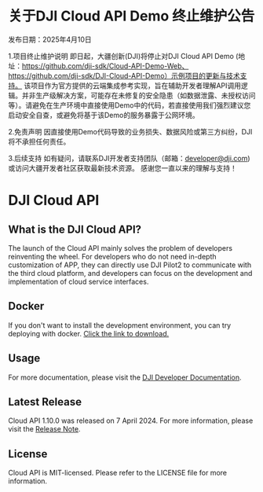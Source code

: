 # 关于DJI Cloud API Demo 终止维护公告

发布日期：2025年4月10日

1.项目终止维护说明
即日起，大疆创新(DJI)将停止对DJI Cloud API Demo (地址：https://github.com/dji-sdk/Cloud-API-Demo-Web、https://github.com/dji-sdk/DJI-Cloud-API-Demo）示例项目的更新与技术支持。
该项目作为官方提供的云端集成参考实现，旨在辅助开发者理解API调用逻辑。并非生产级解决方案，可能存在未修复的安全隐患（如数据泄露、未授权访问等）。请避免在生产环境中直接使用Demo中的代码，若直接使用我们强烈建议您启动安全自查，或避免将基于该Demo的服务暴露于公网环境。

2.免责声明
因直接使用Demo代码导致的业务损失、数据风险或第三方纠纷，DJI将不承担任何责任。

3.后续支持
如有疑问，请联系DJI开发者支持团队（邮箱：developer@dji.com)或访问大疆开发者社区获取最新技术资源。
感谢您一直以来的理解与支持！

# DJI Cloud API

## What is the DJI Cloud API?

The launch of the Cloud API mainly solves the problem of developers reinventing the wheel. For developers who do not need in-depth customization of APP, they can directly use DJI Pilot2 to communicate with the third cloud platform, and developers can focus on the development and implementation of cloud service interfaces.

## Docker

If you don't want to install the development environment, you can try deploying with docker. [Click the link to download.](https://terra-sz-hc1pro-cloudapi.oss-cn-shenzhen.aliyuncs.com/c0af9fe0d7eb4f35a8fe5b695e4d0b96/docker/cloud_api_sample_docker.zip)

## Usage

For more documentation, please visit the [DJI Developer Documentation](https://developer.dji.com/doc/cloud-api-tutorial/cn/).

## Latest Release

Cloud API 1.10.0 was released on 7 April 2024. For more information, please visit the [Release Note](https://developer.dji.com/doc/cloud-api-tutorial/cn/).

## License

Cloud API is MIT-licensed. Please refer to the LICENSE file for more information.
